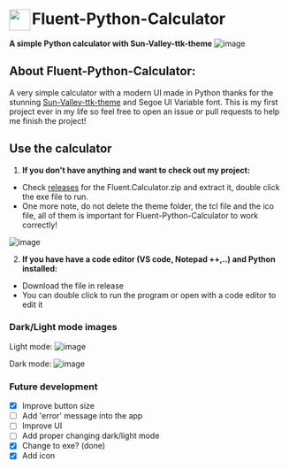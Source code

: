 # Fluent-Python-Calculator <img align="left" src="https://github.com/HuyHung1408/Fluent-Python-Calculator/blob/main/Calculator.ico" height="38"></a> 
**A simple Python calculator with Sun-Valley-ttk-theme**
![image](https://user-images.githubusercontent.com/86362423/151646480-70fe20f2-6e75-4a11-8fe0-b79dad06d101.png)
  
## About Fluent-Python-Calculator:
  A very simple calculator with a modern UI made in Python thanks for the stunning [Sun-Valley-ttk-theme](https://github.com/rdbende/Sun-Valley-ttk-theme) and Segoe UI Variable font. This is my first project ever in my life so feel free to open an issue or pull requests to help me finish the project!
  
## Use the calculator
1. **If you don't have anything and want to check out my project:**
- Check [releases](https://github.com/HuyHung1408/Fluent-Python-Calculator/releases) for the Fluent.Calculator.zip and extract it, double click the exe file to run.
- One more note, do not delete the theme folder, the tcl file and the ico file, all of them is important for Fluent-Python-Calculator to work correctly!

![image](https://user-images.githubusercontent.com/86362423/151644812-6c6885f4-a497-4555-bb70-e632521b7a68.png)

2. **If you have have a code editor (VS code, Notepad ++,..) and Python installed:**
- Download the file in release
- You can double click to run the program or open with a code editor to edit it


### Dark/Light mode images 
Light mode:
![image](https://user-images.githubusercontent.com/86362423/151646518-ecd26dd4-a35d-4e94-bbc2-6cd6703241eb.png)


Dark mode:
![image](https://user-images.githubusercontent.com/86362423/151522188-8bb2fb0f-1fb8-4ee7-b0b3-119e00d7d663.png)

 
### Future development
 - [X] Improve button size
 - [ ] Add 'error' message into the app
 - [ ] Improve UI
 - [ ] Add proper changing dark/light mode
 - [X] Change to exe? (done)
 - [X] Add icon
